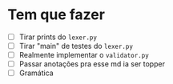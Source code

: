# Tem que fazer
- [ ] Tirar prints do `lexer.py`
- [ ] Tirar "main" de testes do `lexer.py`
- [ ] Realmente implementar o `validator.py`
- [ ] Passar anotações pra esse md ia ser topper
- [ ] Gramática
